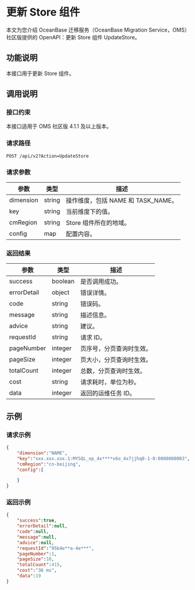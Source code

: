 # 更新 Store 组件

本文为您介绍 OceanBase 迁移服务（OceanBase Migration Service，OMS）社区版提供的 OpenAPI：更新 Store 组件 UpdateStore。

## 功能说明

本接口用于更新 Store 组件。

## 调用说明

### 接口约束

本接口适用于 OMS 社区版 4.1.1 及以上版本。

### 请求路径

`POST /api/v2?Action=UpdateStore`

### 请求参数

|    参数     |   类型   |     描述      |
|-----------|--------|-------------|
|     dimension      | string      |  操作维度，包括 NAME 和 TASK_NAME。|
|     key      | string      |  当前维度下的值。|
|     cmRegion      | string      |  Store 组件所在的地域。|
|     config      | map      |  配置内容。|


### 返回结果

|     参数     |        类型        |           描述           |
|------------|------------------|------------------------|
| success    | boolean          | 是否调用成功。                |
| errorDetail | object | 错误详情。|
| code       | string           | 错误码。                   |
| message    | string           | 描述信息。                  |
| advice     | string           | 建议。                    |
| requestId  | string           | 请求 ID。                 |
| pageNumber | integer | 页序号，分页查询时生效。                  |
| pageSize   | integer | 页大小，分页查询时生效。                  |
| totalCount | integer | 总数，分页查询时生效。                  |
| cost       | string           | 请求耗时，单位为秒。                  |
| data       | integer           |  返回的运维任务 ID。|

## 示例

### 请求示例

```JSON
{
    "dimension":"NAME",
    "key":"xxx.xxx.xxx.1:MYSQL_np_4x****v6o_4x7jjhq8-1-0:0000000003",
    "cmRegion":"cn-beijing",
    "config":{

    }
}
```

### 返回示例

```JSON
{
    "success":true,
    "errorDetail":null,
    "code":null,
    "message":null,
    "advice":null,
    "requestId":"95b4e**a-4e***",
    "pageNumber":1,
    "pageSize":10,
    "totalCount":415,
    "cost":"36 ms",
    "data":19
}
```
